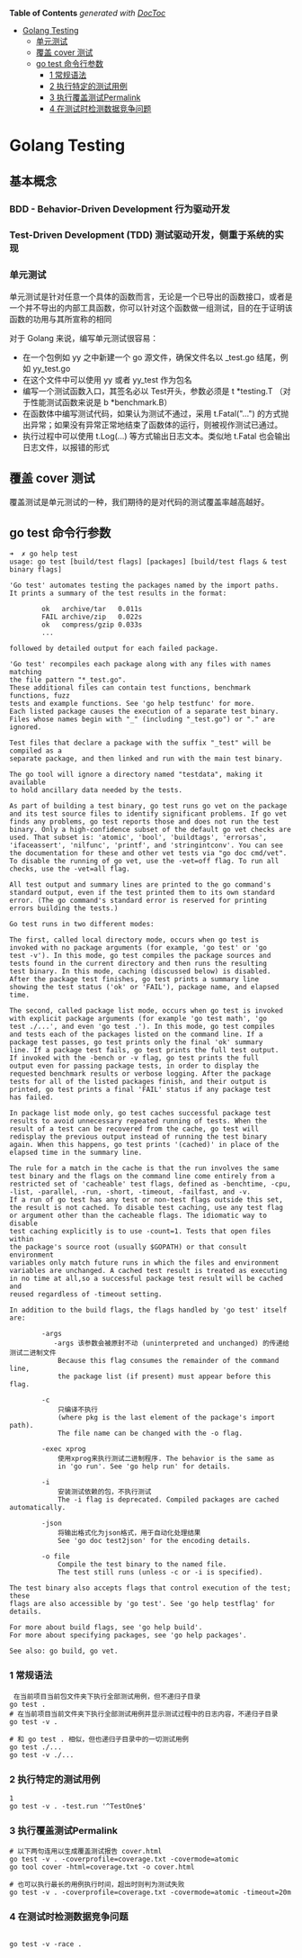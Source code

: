 <!-- START doctoc generated TOC please keep comment here to allow auto update -->
<!-- DON'T EDIT THIS SECTION, INSTEAD RE-RUN doctoc TO UPDATE -->
**Table of Contents**  *generated with [DocToc](https://github.com/thlorenz/doctoc)*

- [Golang Testing](#golang-testing)
  - [单元测试](#%E5%8D%95%E5%85%83%E6%B5%8B%E8%AF%95)
  - [覆盖 cover 测试](#%E8%A6%86%E7%9B%96-cover-%E6%B5%8B%E8%AF%95)
  - [go test 命令行参数](#go-test-%E5%91%BD%E4%BB%A4%E8%A1%8C%E5%8F%82%E6%95%B0)
    - [1 常规语法](#1-%E5%B8%B8%E8%A7%84%E8%AF%AD%E6%B3%95)
    - [2 执行特定的测试用例](#2-%E6%89%A7%E8%A1%8C%E7%89%B9%E5%AE%9A%E7%9A%84%E6%B5%8B%E8%AF%95%E7%94%A8%E4%BE%8B)
    - [3 执行覆盖测试Permalink](#3-%E6%89%A7%E8%A1%8C%E8%A6%86%E7%9B%96%E6%B5%8B%E8%AF%95permalink)
    - [4 在测试时检测数据竞争问题](#4-%E5%9C%A8%E6%B5%8B%E8%AF%95%E6%97%B6%E6%A3%80%E6%B5%8B%E6%95%B0%E6%8D%AE%E7%AB%9E%E4%BA%89%E9%97%AE%E9%A2%98)

<!-- END doctoc generated TOC please keep comment here to allow auto update -->

# Golang Testing

## 基本概念

### BDD - Behavior-Driven Development 行为驱动开发

### Test-Driven Development (TDD) 测试驱动开发，侧重于系统的实现



### 单元测试
单元测试是针对任意一个具体的函数而言，无论是一个已导出的函数接口，或者是一个并不导出的内部工具函数，你可以针对这个函数做一组测试，目的在于证明该函数的功用与其所宣称的相同

对于 Golang 来说，编写单元测试很容易：

- 在一个包例如 yy 之中新建一个 go 源文件，确保文件名以 _test.go 结尾，例如 yy_test.go
- 在这个文件中可以使用 yy 或者 yy_test 作为包名
- 编写一个测试函数入口，其签名必以 Test开头，参数必须是 t *testing.T （对于性能测试函数来说是 b *benchmark.B）
- 在函数体中编写测试代码，如果认为测试不通过，采用 t.Fatal("...") 的方式抛出异常；如果没有异常正常地结束了函数体的运行，则被视作测试已通过。
- 执行过程中可以使用 t.Log(...) 等方式输出日志文本。类似地 t.Fatal 也会输出日志文件，以报错的形式


## 覆盖 cover 测试
覆盖测试是单元测试的一种，我们期待的是对代码的测试覆盖率越高越好。


## go test 命令行参数
```shell
➜  ✗ go help test                                                                             
usage: go test [build/test flags] [packages] [build/test flags & test binary flags]

'Go test' automates testing the packages named by the import paths.
It prints a summary of the test results in the format:

        ok   archive/tar   0.011s
        FAIL archive/zip   0.022s
        ok   compress/gzip 0.033s
        ...

followed by detailed output for each failed package.

'Go test' recompiles each package along with any files with names matching
the file pattern "*_test.go".
These additional files can contain test functions, benchmark functions, fuzz
tests and example functions. See 'go help testfunc' for more.
Each listed package causes the execution of a separate test binary.
Files whose names begin with "_" (including "_test.go") or "." are ignored.

Test files that declare a package with the suffix "_test" will be compiled as a
separate package, and then linked and run with the main test binary.

The go tool will ignore a directory named "testdata", making it available
to hold ancillary data needed by the tests.

As part of building a test binary, go test runs go vet on the package
and its test source files to identify significant problems. If go vet
finds any problems, go test reports those and does not run the test
binary. Only a high-confidence subset of the default go vet checks are
used. That subset is: 'atomic', 'bool', 'buildtags', 'errorsas',
'ifaceassert', 'nilfunc', 'printf', and 'stringintconv'. You can see
the documentation for these and other vet tests via "go doc cmd/vet".
To disable the running of go vet, use the -vet=off flag. To run all
checks, use the -vet=all flag.

All test output and summary lines are printed to the go command's
standard output, even if the test printed them to its own standard
error. (The go command's standard error is reserved for printing
errors building the tests.)

Go test runs in two different modes:

The first, called local directory mode, occurs when go test is
invoked with no package arguments (for example, 'go test' or 'go
test -v'). In this mode, go test compiles the package sources and
tests found in the current directory and then runs the resulting
test binary. In this mode, caching (discussed below) is disabled.
After the package test finishes, go test prints a summary line
showing the test status ('ok' or 'FAIL'), package name, and elapsed
time.

The second, called package list mode, occurs when go test is invoked
with explicit package arguments (for example 'go test math', 'go
test ./...', and even 'go test .'). In this mode, go test compiles
and tests each of the packages listed on the command line. If a
package test passes, go test prints only the final 'ok' summary
line. If a package test fails, go test prints the full test output.
If invoked with the -bench or -v flag, go test prints the full
output even for passing package tests, in order to display the
requested benchmark results or verbose logging. After the package
tests for all of the listed packages finish, and their output is
printed, go test prints a final 'FAIL' status if any package test
has failed.

In package list mode only, go test caches successful package test
results to avoid unnecessary repeated running of tests. When the
result of a test can be recovered from the cache, go test will
redisplay the previous output instead of running the test binary
again. When this happens, go test prints '(cached)' in place of the
elapsed time in the summary line.

The rule for a match in the cache is that the run involves the same
test binary and the flags on the command line come entirely from a
restricted set of 'cacheable' test flags, defined as -benchtime, -cpu,
-list, -parallel, -run, -short, -timeout, -failfast, and -v.
If a run of go test has any test or non-test flags outside this set,
the result is not cached. To disable test caching, use any test flag
or argument other than the cacheable flags. The idiomatic way to disable
test caching explicitly is to use -count=1. Tests that open files within
the package's source root (usually $GOPATH) or that consult environment
variables only match future runs in which the files and environment
variables are unchanged. A cached test result is treated as executing
in no time at all,so a successful package test result will be cached and
reused regardless of -timeout setting.

In addition to the build flags, the flags handled by 'go test' itself are:

        -args
           -args 该参数会被原封不动 (uninterpreted and unchanged) 的传递给测试二进制文件
            Because this flag consumes the remainder of the command line,
            the package list (if present) must appear before this flag.

        -c
            只编译不执行
            (where pkg is the last element of the package's import path).
            The file name can be changed with the -o flag.

        -exec xprog
            使用xprog来执行测试二进制程序. The behavior is the same as
            in 'go run'. See 'go help run' for details.

        -i
            安装测试依赖的包，不执行测试
            The -i flag is deprecated. Compiled packages are cached automatically.

        -json
            将输出格式化为json格式，用于自动化处理结果
            See 'go doc test2json' for the encoding details.

        -o file
            Compile the test binary to the named file.
            The test still runs (unless -c or -i is specified).

The test binary also accepts flags that control execution of the test; these
flags are also accessible by 'go test'. See 'go help testflag' for details.

For more about build flags, see 'go help build'.
For more about specifying packages, see 'go help packages'.

See also: go build, go vet.
```

### 1 常规语法
```shell
 在当前项目当前包文件夹下执行全部测试用例，但不递归子目录
go test .
# 在当前项目当前文件夹下执行全部测试用例并显示测试过程中的日志内容，不递归子目录
go test -v .

# 和 go test . 相似，但也递归子目录中的一切测试用例
go test ./...
go test -v ./...
```


### 2 执行特定的测试用例
```shell
1
go test -v . -test.run '^TestOne$'
```

### 3 执行覆盖测试Permalink
```shell
# 以下两句连用以生成覆盖测试报告 cover.html
go test -v . -coverprofile=coverage.txt -covermode=atomic
go tool cover -html=coverage.txt -o cover.html

# 也可以执行最长的用例执行时间，超出时则判为测试失败
go test -v . -coverprofile=coverage.txt -covermode=atomic -timeout=20m
```

### 4 在测试时检测数据竞争问题

```shell

go test -v -race .
```
